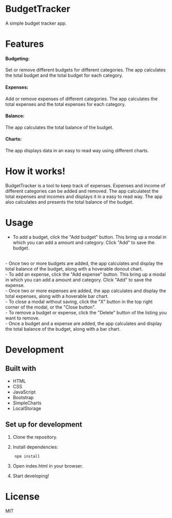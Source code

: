 # BudgetTracker

A simple budget tracker app.

# Features

#### Budgeting:

Set or remove different budgets for different categories. The app calculates the total budget and the total budget for each category.

#### Expenses:

Add or remove expenses of different categories. The app calculates the total expenses and the total expenses for each category.

#### Balance: 

The app calculates the total balance of the budget.

#### Charts: 

The app displays data in an easy to read way using different charts.

# How it works!

BudgetTracker is a tool to keep track of expenses. Expenses and income of different categories can be added and removed. The app calculatest the total expenses and incomes and displays it in a easy to read way. The app also calculates and presents the total balance of the budget.

# Usage

- To add a budget, click the "Add budget" button. This bring up a modal in which you can add a amount and category. Click "Add" to save the budget.
<br/>
- Once two or more budgets are added, the app calculates and display the total balance of the budget, along with a hoverable donout chart.
<br/>
- To add an expense, click the "Add expense" button. This bring up a modal in which you can add a amount and category. Click "Add" to save the expense.
<br/>
- Once two or more expenses are added, the app calculates and display the total expenses, along with a hoverable bar chart.
<br/>
- To close a modal without saving, click the "X" button in the top right corner of the modal, or the "Close button".
<br/>
- To remove a budget or expense, click the "Delete" button of the listing you want to remove.
<br/>
- Once a budget and a expense are added, the app calculates and display the total balance of the budget, along with a bar chart.


# Development

## Built with 

- HTML
- CSS
- JavaScript
- Bootstrap
- SimpleCharts
- LocalStorage

## Set up for development

1. Clone the repository.


2. Install dependencies:

```
    npm install
```

3. Open index.html in your browser.

4. Start developing!

# License

MIT
